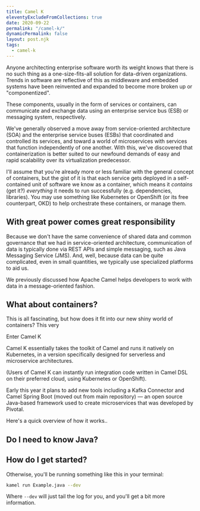 ```yaml
---
title: Camel K
eleventyExcludeFromCollections: true
date: 2020-09-22
permalink: "/camel-k/"
dynamicPermalink: false
layout: post.njk
tags:
  - camel-k
---
```



Anyone architecting enterprise software worth its weight knows that there is no such thing as a one-size-fits-all solution for data-driven organizations. Trends in software are reflective of this as middleware and embedded systems have been reinvented and expanded to become more broken up or "componentized".

These components, usually in the form of services or containers, can communicate and exchange data using an enterprise service bus (ESB) or messaging system, respectively.

We've generally observed a move away from service-oriented architecture (SOA) and the enterprise service buses (ESBs) that coordinated and controlled its services, and toward a world of microservices with services that function independently of one another. With this, we've discovered that containerization is better suited to our newfound demands of easy and rapid scalability over its virtualization predecessor.

I'll assume that you're already more or less familiar with the general concept of containers, but the gist of it is that each service gets deployed in a self-contained unit of software we know as a container, which means it _contains_ (get it?) *everything* it needs to run successfully (e.g. dependencies, libraries). You may use something like Kubernetes or OpenShift (or its free counterpart, OKD) to help orchestrate these containers, or manage them.

## With great power comes great responsibility

Because we don't have the same convenience of shared data and common governance that we had in service-oriented architecture, communication of data is typically done via REST APIs and simple messaging, such as Java Messaging Service (JMS). And, well, because data can be quite complicated, even in small quantities, we typically use specialized platforms to aid us.

We previously discussed how Apache Camel helps developers to work with data in a message-oriented fashion.

## What about containers?
This is all fascinating, but how does it fit into our new shiny world of containers? This very 

Enter Camel K

Camel K essentially takes the toolkit of Camel and runs it natively on Kubernetes, in a version specifically designed for serverless and microservice architectures.

(Users of Camel K can instantly run integration code written in Camel DSL on their preferred cloud, using Kubernetes or OpenShift).

Early this year it plans to add new tools including a Kafka Connector and Camel Spring Boot (moved out from main repository) — an open source Java-based framework used to create microservices that was developed by Pivotal.


Here's a quick overview of how it works..


## Do I need to know Java?

## How do I get started?


Otherwise, you'll be running something like this in your terminal:

```bash
kamel run Example.java --dev
```

Where `--dev` will just tail the log for you, and you'll get a bit more information.
